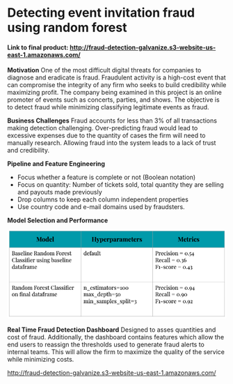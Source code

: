 # Detecting event invitation fraud using random forest

#### Link to final product: http://fraud-detection-galvanize.s3-website-us-east-1.amazonaws.com/

<b>Motivation</b>
		One of the most difficult digital threats for companies to diagnose and eradicate is fraud. Fraudulent activity is a high-cost event that can compromise the integrity of any firm who seeks to build credibility while maximizing profit. The company being examined in this project is an online promoter of events such as concerts, parties, and shows. The objective is to detect fraud while minimizing classifying legitimate events as fraud.


<b>Business Challenges</b>
		Fraud accounts for less than 3% of all transactions making detection challenging. Over-predicting fraud would lead to excessive expenses due to the quantity of cases the firm will need to manually research. Allowing fraud into the system leads to a lack of trust and credibility.

<b>Pipeline and Feature Engineering</b>
- Focus whether a feature is complete or not (Boolean notation)
- Focus on quantity: Number of tickets sold, total quantity they are selling and payouts made previously
- Drop columns to keep each column independent properties
- Use country code and e-mail domains used by fraudsters. 

<b>Model Selection and Performance</b>


<img src='images/model.png'>

<b>Real Time Fraud Detection Dashboard</b>
		Designed to asses quantities and cost of fraud. Additionally, the dashboard contains features which allow the end users to reassign the thresholds used to generate fraud alerts to internal teams. This will allow the firm to maximize the quality of the service while minimizing costs.

http://fraud-detection-galvanize.s3-website-us-east-1.amazonaws.com/
